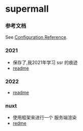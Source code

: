# supermall
### 参考文档 
See [Configuration Reference](https://cli.vuejs.org/config/).

### 2021
- 保存了,我2021年学习 ssr 的痕迹
- [readme](./2021/readme.md)

### 2022
- [readme](./2022/readme.md)

### nuxt
- 使用框架来进行一个 服务端渲染
- [redme](./nuxt/README.md)
